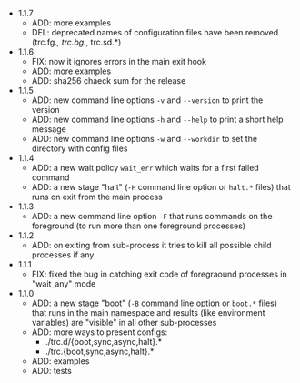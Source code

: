 * 1.1.7
    * ADD: more examples
    * DEL: deprecated names of configuration files have been removed (trc.fg.*, trc.bg.*, trc.sd.*)
* 1.1.6
    * FIX: now it ignores errors in the main exit hook
    * ADD: more examples
    * ADD: sha256 chaeck sum for the release
* 1.1.5
    * ADD: new command line options `-v` and `--version` to print the version
    * ADD: new command line options `-h` and `--help` to print a short help message
    * ADD: new command line options `-w` and `--workdir` to set the directory with config files
* 1.1.4
    * ADD: a new wait policy `wait_err` which waits for a first failed command
    * ADD: a new stage "halt" (`-H` command line option or `halt.*` files) that runs on exit from the main process
* 1.1.3
    * ADD: a new command line option `-F` that runs commands on the foreground (to run more than one foreground processes)
* 1.1.2
    * ADD: on exiting from sub-process it tries to kill all possible child processes if any
* 1.1.1
    * FIX: fixed the bug in catching exit code of foregraound processes in "wait_any" mode
* 1.1.0
    * ADD: a new stage "boot" (`-B` command line option or `boot.*` files) that runs in the main namespace and results (like environment variables) are "visible" in all other sub-processes
    * ADD: more ways to present configs: 
        * ./trc.d/{boot,sync,async,halt}.*
        * ./trc.{boot,sync,async,halt}.*
    * ADD: examples
    * ADD: tests
